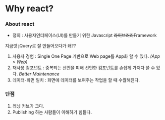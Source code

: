 # Why react?
### About react
- 정의 : 사용자인터페이스(UI)를 만들기 위한 Javascript ~~라이브러리~~Framework

지금껏 jQuery로 잘 만들어오다가 왜??
1. 사용자 경험 : Single One Page 기반으로 Web page를 App화 할 수 있다. *(App > Web)*
2. 재사용 컴포넌트 : 중복되는 선언을 피해 선언한 컴포넌트를 손쉽게 가져다 쓸 수 있다. *Better Maintenance*
3. 데이터-화면 일치 : 화면에 데이터를 보여주는 작업을 할 때 수월해진다.

### 단점
1. 러닝 커브가 크다.
2. Publishing 하는 사람들이 이해하기 힘들다.